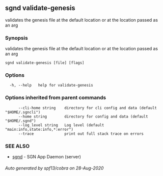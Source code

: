 ## sgnd validate-genesis

validates the genesis file at the default location or at the location passed as an arg

### Synopsis

validates the genesis file at the default location or at the location passed as an arg

```
sgnd validate-genesis [file] [flags]
```

### Options

```
  -h, --help   help for validate-genesis
```

### Options inherited from parent commands

```
      --cli-home string    directory for cli config and data (default "$HOME/.sgncli")
      --home string        directory for config and data (default "$HOME/.sgnd")
      --log_level string   Log level (default "main:info,state:info,*:error")
      --trace              print out full stack trace on errors
```

### SEE ALSO

* [sgnd](sgnd.md)	 - SGN App Daemon (server)

###### Auto generated by spf13/cobra on 28-Aug-2020
